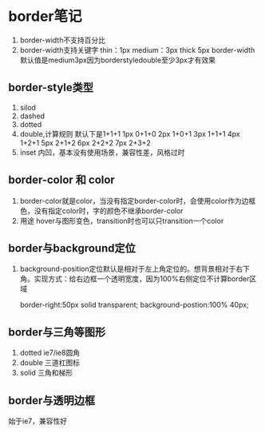 # border笔记

1. border-width不支持百分比
2. border-width支持关键字 thin：1px medium：3px thick 5px border-width默认值是medium3px因为borderstyledouble至少3px才有效果
## border-style类型
1. silod
2. dashed
3. dotted
4. double,计算规则
默认下是1+1+1
1px 0+1+0
2px 1+0+1
3px 1+1+1
4px 1+2+1
5px 2+1+2
6px 2+2+2
7px 2+3+2
5. inset 内凹，基本没有使用场景，兼容性差，风格过时

## border-color 和 color
1. border-color就是color，当没有指定border-color时，会使用color作为边框色，没有指定color时，字的颜色不继承border-color
2. 用途 hover与图形变色，transition时也可以只transition一个color
## border与background定位
1. background-position定位默认是相对于左上角定位的。想背景相对于右下角。实现方式：给右边框一个透明宽度，因为100%右侧定位不计算border区域

      border-right:50px solid transparent;
      background-postion:100% 40px;
## border与三角等图形

1. dotted ie7/ie8圆角
2. double 三道杠图标
3. solid 三角和梯形
## border与透明边框
始于ie7，兼容性好

